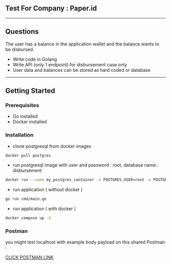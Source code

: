## Test For Company : Paper.id

---

## Questions

The user has a balance in the application wallet and the balance wants to be
disbursed.
- Write code in Golang
- Write API (only 1 endpoint) for disbursement case only
- User data and balances can be stored as hard coded or database

---

## Getting Started
### Prerequisites
- Go installed
- Docker installed

### Installation

- clone postgresql from docker images
```bash
docker pull postgres
```

- run postgresql image with user and password : root, database name : disbursement
```bash
docker run --name my_postgres_container -e POSTGRES_USER=root -e POSTGRES_PASSWORD=root -e POSTGRES_DB=disbursement -p 5432:5432 -d postgres
```

- run application ( without docker )
```bash
go run cmd/main.go
```

- run application ( with docker )
```bash
docker compose up -d
```

### Postman

you might test localhost with example body payload on this shared Postman :

[CLICK POSTMAN LINK ](https://documenter.getpostman.com/view/5266147/2s9Ykn8hPE)